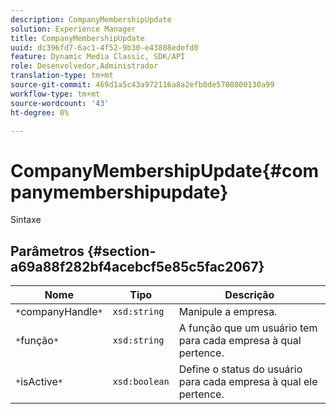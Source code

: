 ```yaml
---
description: CompanyMembershipUpdate
solution: Experience Manager
title: CompanyMembershipUpdate
uuid: dc396fd7-6ac1-4f52-9b30-e43808edefd0
feature: Dynamic Media Classic, SDK/API
role: Desenvolvedor,Administrador
translation-type: tm+mt
source-git-commit: 469d1a5c43a972116a8a2efb0de5708800130a99
workflow-type: tm+mt
source-wordcount: '43'
ht-degree: 0%

---
```



# CompanyMembershipUpdate{#companymembershipupdate}

Sintaxe

## Parâmetros {#section-a69a88f282bf4acebcf5e85c5fac2067}

| Nome | Tipo | Descrição |
|---|---|---|
| `*`companyHandle`*` | `xsd:string` | Manipule a empresa. |
| `*`função`*` | `xsd:string` | A função que um usuário tem para cada empresa à qual pertence. |
| `*`isActive`*` | `xsd:boolean` | Define o status do usuário para cada empresa à qual ele pertence. |

